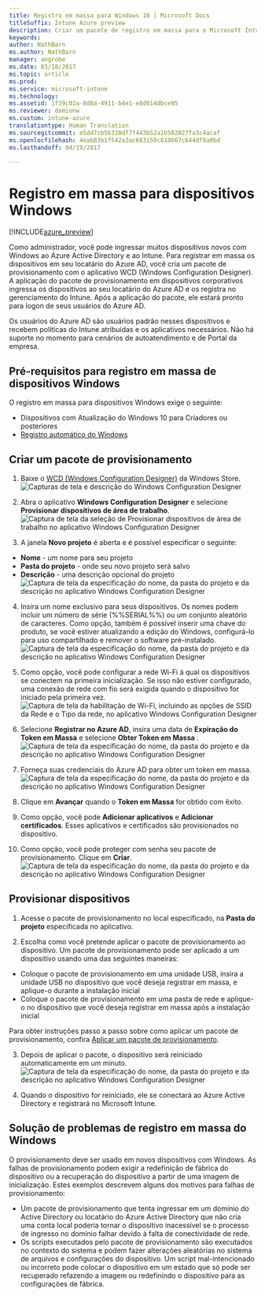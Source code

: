 ```yaml
---
title: Registro em massa para Windows 10 | Microsoft Docs
titleSuffix: Intune Azure preview
description: Criar um pacote de registro em massa para o Microsoft Intune
keywords: 
author: NathBarn
ms.author: NathBarn
manager: angrobe
ms.date: 03/18/2017
ms.topic: article
ms.prod: 
ms.service: microsoft-intune
ms.technology: 
ms.assetid: 1f39c02a-8d8a-4911-b4e1-e8d014dbce95
ms.reviewer: damionw
ms.custom: intune-azure
translationtype: Human Translation
ms.sourcegitcommit: e5dd7cb5b320df7f443b52a1b502027fa3c4acaf
ms.openlocfilehash: 4eab83b1f542a3ac663150c810667c644df8a0bd
ms.lasthandoff: 04/19/2017

---
```

# <a name="bulk-enrollment-for-windows-devices"></a>Registro em massa para dispositivos Windows

[!INCLUDE[azure_preview](../includes/azure_preview.md)]

Como administrador, você pode ingressar muitos dispositivos novos com Windows ao Azure Active Directory e ao Intune. Para registrar em massa os dispositivos em seu locatário do Azure AD, você cria um pacote de provisionamento com o aplicativo WCD (Windows Configuration Designer). A aplicação do pacote de provisionamento em dispositivos corporativos ingressa os dispositivos ao seu locatário do Azure AD e os registra no gerenciamento do Intune. Após a aplicação do pacote, ele estará pronto para logon de seus usuários do Azure AD.

Os usuários do Azure AD são usuários padrão nesses dispositivos e recebem políticas do Intune atribuídas e os aplicativos necessários. Não há suporte no momento para cenários de autoatendimento e de Portal da empresa.

## <a name="prerequisites-for-windows-devices-bulk-enrollment"></a>Pré-requisitos para registro em massa de dispositivos Windows

O registro em massa para dispositivos Windows exige o seguinte:

- Dispositivos com Atualização do Windows 10 para Criadores ou posteriores
- [Registro automático do Windows](https://docs.microsoft.com/intune/deploy-use/set-up-windows-device-management-with-microsoft-intune#enable-windows-10-automatic-enrollment)

## <a name="create-a-provisioning-package"></a>Criar um pacote de provisionamento

1. Baixe o [WCD (Windows Configuration Designer)](https://www.microsoft.com/store/apps/9nblggh4tx22) da Windows Store.
![Capturas de tela e descrição do Windows Configuration Designer](media/bulk-enroll-store.png)

2. Abra o aplicativo **Windows Configuration Designer** e selecione **Provisionar dispositivos de área de trabalho**.
![Captura de tela da seleção de Provisionar dispositivos de área de trabalho no aplicativo Windows Configuration Designer](media/bulk-enroll-select.png)

3. A janela **Novo projeto** é aberta e é possível especificar o seguinte:
  - **Nome** - um nome para seu projeto
  - **Pasta do projeto** - onde seu novo projeto será salvo
  - **Descrição** - uma descrição opcional do projeto ![Captura de tela da especificação do nome, da pasta do projeto e da descrição no aplicativo Windows Configuration Designer](media/bulk-enroll-name.png)

4.    Insira um nome exclusivo para seus dispositivos. Os nomes podem incluir um número de série (%%SERIAL%%) ou um conjunto aleatório de caracteres. Como opção, também é possível inserir uma chave do produto, se você estiver atualizando a edição do Windows, configurá-lo para uso compartilhado e remover o software pré-instalado.
![Captura de tela da especificação do nome, da pasta do projeto e da descrição no aplicativo Windows Configuration Designer](media/bulk-enroll-device.png)

5.    Como opção, você pode configurar a rede Wi-Fi à qual os dispositivos se conectem na primeira inicialização.  Se isso não estiver configurado, uma conexão de rede com fio será exigida quando o dispositivo for iniciado pela primeira vez.
![Captura de tela da habilitação de Wi-Fi, incluindo as opções de SSID da Rede e o Tipo da rede, no aplicativo Windows Configuration Designer](media/bulk-enroll-network.png)

6.    Selecione **Registrar no Azure AD**, insira uma data de **Expiração do Token em Massa** e selecione **Obter Token em Massa** .
![Captura de tela da especificação do nome, da pasta do projeto e da descrição no aplicativo Windows Configuration Designer](media/bulk-enroll-account.png)

7. Forneça suas credenciais do Azure AD para obter um token em massa.
![Captura de tela da especificação do nome, da pasta do projeto e da descrição no aplicativo Windows Configuration Designer](media/bulk-enroll-cred.png)

8.    Clique em **Avançar** quando o **Token em Massa** for obtido com êxito.

9. Como opção, você pode **Adicionar aplicativos** e **Adicionar certificados**. Esses aplicativos e certificados são provisionados no dispositivo.

10. Como opção, você pode proteger com senha seu pacote de provisionamento.  Clique em **Criar**.
![Captura de tela da especificação do nome, da pasta do projeto e da descrição no aplicativo Windows Configuration Designer](media/bulk-enroll-create.png)

## <a name="provision-devices"></a>Provisionar dispositivos

1. Acesse o pacote de provisionamento no local especificado, na **Pasta do projeto** especificada no aplicativo.

2. Escolha como você pretende aplicar o pacote de provisionamento ao dispositivo.  Um pacote de provisionamento pode ser aplicado a um dispositivo usando uma das seguintes maneiras:
 - Coloque o pacote de provisionamento em uma unidade USB, insira a unidade USB no dispositivo que você deseja registrar em massa, e aplique-o durante a instalação inicial
 - Coloque o pacote de provisionamento em uma pasta de rede e aplique-o no dispositivo que você deseja registrar em massa após a instalação inicial

 Para obter instruções passo a passo sobre como aplicar um pacote de provisionamento, confira [Aplicar um pacote de provisionamento](https://technet.microsoft.com/itpro/windows/configure/provisioning-apply-package).

3. Depois de aplicar o pacote, o dispositivo será reiniciado automaticamente em um minuto.
 ![Captura de tela da especificação do nome, da pasta do projeto e da descrição no aplicativo Windows Configuration Designer](media/bulk-enroll-add.png)

4. Quando o dispositivo for reiniciado, ele se conectará ao Azure Active Directory e registrará no Microsoft Intune.

## <a name="troubleshooting-windows-bulk-enrollment"></a>Solução de problemas de registro em massa do Windows

O provisionamento deve ser usado em novos dispositivos com Windows. As falhas de provisionamento podem exigir a redefinição de fábrica do dispositivo ou a recuperação do dispositivo a partir de uma imagem de inicialização. Estes exemplos descrevem alguns dos motivos para falhas de provisionamento:

- Um pacote de provisionamento que tenta ingressar em um domínio do Active Directory ou locatário do Azure Active Directory que não cria uma conta local poderia tornar o dispositivo inacessível se o processo de ingresso no domínio falhar devido à falta de conectividade de rede.
- Os scripts executados pelo pacote de provisionamento são executados no contexto do sistema e podem fazer alterações aleatórias no sistema de arquivos e configurações do dispositivo. Um script mal-intencionado ou incorreto pode colocar o dispositivo em um estado que só pode ser recuperado refazendo a imagem ou redefinindo o dispositivo para as configurações de fábrica.

